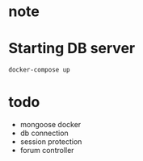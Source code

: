 # note


# Starting DB server
 ```bash
 docker-compose up

 ```


# todo
 - mongoose docker 
 - db connection
 - session protection
 - forum controller